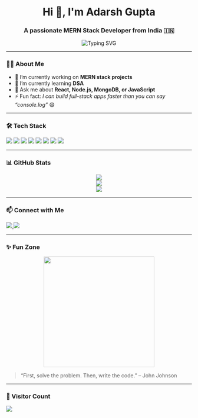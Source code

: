 <h1 align="center">Hi 👋, I'm Adarsh Gupta</h1>
<h3 align="center">A passionate MERN Stack Developer from India 🇮🇳</h3>

<p align="center">
  <img src="https://readme-typing-svg.herokuapp.com?font=Fira+Code&pause=1000&color=00F7FF&width=435&lines=MERN+Stack+Developer;React+%2B+Node+%2B+MongoDB+lover;Always+learning+new+techs!" alt="Typing SVG" />
</p>

---

### 👨‍💻 About Me

- 🔭 I’m currently working on **MERN stack projects**
- 🌱 I’m currently learning **DSA**
- 💬 Ask me about **React, Node.js, MongoDB, or JavaScript**
- ⚡ Fun fact: *I can build full-stack apps faster than you can say “console.log”* 😄

---

### 🛠️ Tech Stack

<!-- Badges from shields.io -->
<p align="left">
  <img src="https://img.shields.io/badge/Code-React.js-blue?style=flat-square&logo=react" />
  <img src="https://img.shields.io/badge/Code-Node.js-green?style=flat-square&logo=node.js" />
  <img src="https://img.shields.io/badge/Database-MongoDB-green?style=flat-square&logo=mongodb" />
  <img src="https://img.shields.io/badge/Frontend-HTML5-orange?style=flat-square&logo=html5" />
  <img src="https://img.shields.io/badge/Frontend-CSS3-blue?style=flat-square&logo=css3" />
  <img src="https://img.shields.io/badge/Styling-TailwindCSS-teal?style=flat-square&logo=tailwind-css" />
  <img src="https://img.shields.io/badge/Language-JavaScript-yellow?style=flat-square&logo=javascript" />
  <img src="https://img.shields.io/badge/Backend-Express.js-black?style=flat-square&logo=express" />
</p>

---

### 📊 GitHub Stats

<p align="center">
  <img src="https://github-readme-stats.vercel.app/api?username=Adarsh-Gupta101&show_icons=true&theme=github_dark" />
  <br />
  <img src="https://github-readme-streak-stats.herokuapp.com/?user=Adarsh-Gupta101&theme=github-dark&hide_border=false" />
  <br />
  <img src="https://github-readme-stats.vercel.app/api/top-langs/?username=Adarsh-Gupta101&layout=compact&theme=github_dark" />
</p>

---

### 📫 Connect with Me

<p align="left">
  <a href="https://www.linkedin.com/in/AdarshG26/" target="_blank">
    <img src="https://img.shields.io/badge/LinkedIn-blue?style=for-the-badge&logo=linkedin&logoColor=white" />
  </a>
  <a href="mailto:adarshgupta.dev@gmail.com">
    <img src="https://img.shields.io/badge/Gmail-red?style=for-the-badge&logo=gmail&logoColor=white" />
  </a>
</p>

---

### ✨ Fun Zone

<p align="center">
  <img src="https://media.giphy.com/media/LmNwrBhejkK9EFP504/giphy.gif" width="300" />
</p>

> “First, solve the problem. Then, write the code.” – John Johnson

---

### 🧭 Visitor Count

<p align="left">
  <img src="https://komarev.com/ghpvc/?username=Adarsh-Gupta101&label=Profile%20views&color=0e75b6&style=flat" />
</p>
